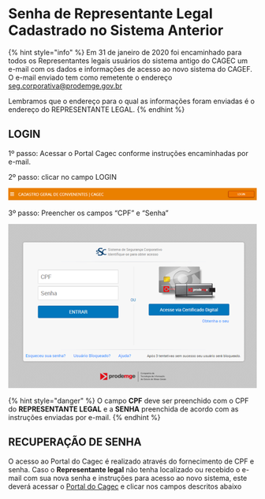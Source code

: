 # Senha de Representante Legal Cadastrado no Sistema Anterior

{% hint style="info" %}
Em 31 de janeiro de 2020 foi encaminhado para todos os Representantes legais usuários do sistema antigo do CAGEC um e-mail com os dados e informações de acesso ao novo sistema do CAGEF. O e-mail enviado tem como remetente o endereço seg.corporativa@prodemge.gov.br

Lembramos que o endereço para o qual as informações foram enviadas é o endereço do REPRESENTANTE LEGAL.
{% endhint %}

## **LOGIN**

1º passo: Acessar o Portal Cagec conforme instruções encaminhadas por e-mail.

2º passo: clicar no campo LOGIN

![](../.gitbook/assets/image.png)

3º passo: Preencher os campos “CPF” e “Senha”

![](../.gitbook/assets/image%20%281%29.png)

{% hint style="danger" %}
O campo **CPF** deve ser preenchido com o CPF do **REPRESENTANTE LEGAL** e a **SENHA** preenchida de acordo com as instruções enviadas por e-mail.
{% endhint %}

## RECUPERAÇÃO DE SENHA


O acesso ao Portal do Cagec é realizado através do fornecimento de CPF e senha. Caso o **Representante legal** não tenha localizado ou recebido o e-mail com sua nova senha e instruções para acesso ao novo sistema, este deverá acessar o [Portal do Cagec](www.portalcagec.mg.gov.br) e clicar nos campos descritos abaixo



